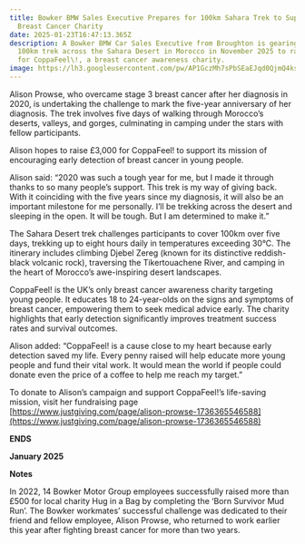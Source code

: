 ```yaml
---
title: Bowker BMW Sales Executive Prepares for 100km Sahara Trek to Support
  Breast Cancer Charity
date: 2025-01-23T16:47:13.365Z
description: A Bowker BMW Car Sales Executive from Broughton is gearing up for a
  100km trek across the Sahara Desert in Morocco in November 2025 to raise funds
  for CoppaFeel\!, a breast cancer awareness charity.
image: https://lh3.googleusercontent.com/pw/AP1GczMh7sPbSEaEJqd0QjmQ4ksA5VqFMPqjdZ1Ai0bWAMGw1PF0HGEnESVYLCCoyaWzcWy4lT6GgE6Pt8R6s4smdR1FpB4axaO0qdCGq6zC8EXgeInvQqRWHQeKL4_BKKul4Z48rnV3L0G9ElJCjJjXZEB8bQ=w1620-h911-s-no-gm?authuser=0
---
```


Alison Prowse, who overcame stage 3 breast cancer after her diagnosis in 2020, is undertaking the challenge to mark the five-year anniversary of her diagnosis. The trek involves five days of walking through Morocco’s deserts, valleys, and gorges, culminating in camping under the stars with fellow participants.

Alison hopes to raise £3,000 for CoppaFeel\! to support its mission of encouraging early detection of breast cancer in young people.

Alison said: “2020 was such a tough year for me, but I made it through thanks to so many people’s support. This trek is my way of giving back. With it coinciding with the five years since my diagnosis, it will also be an important milestone for me personally. I’ll be trekking across the desert and sleeping in the open. It will be tough. But I am determined to make it.”

The Sahara Desert trek challenges participants to cover 100km over five days, trekking up to eight hours daily in temperatures exceeding 30°C. The itinerary includes climbing Djebel Zereg (known for its distinctive reddish-black volcanic rock), traversing the Tikertouachene River, and camping in the heart of Morocco’s awe-inspiring desert landscapes.

CoppaFeel\! is the UK’s only breast cancer awareness charity targeting young people. It educates 18 to 24-year-olds on the signs and symptoms of breast cancer, empowering them to seek medical advice early. The charity highlights that early detection significantly improves treatment success rates and survival outcomes.

Alison added: “CoppaFeel\! is a cause close to my heart because early detection saved my life. Every penny raised will help educate more young people and fund their vital work. It would mean the world if people could donate even the price of a coffee to help me reach my target.”

To donate to Alison’s campaign and support CoppaFeel\!’s life-saving mission, visit her fundraising page [https://www.justgiving.com/page/alison-prowse-1736365546588](https://www.justgiving.com/page/alison-prowse-1736365546588) 

**ENDS**

**January 2025**

**Notes**

In 2022, 14 Bowker Motor Group employees successfully raised more than £500 for local charity Hug in a Bag by completing the ‘Born Survivor Mud Run’. The Bowker workmates’ successful challenge was dedicated to their friend and fellow employee, Alison Prowse, who returned to work earlier this year after fighting breast cancer for more than two years.
